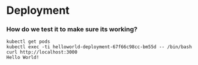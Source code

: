 # Deployment

### How do we test it to make sure its working?

```
kubectl get pods
kubectl exec -ti helloworld-deployment-67f66c98cc-bm55d -- /bin/bash
curl http://localhost:3000
Hello World!
```
